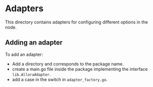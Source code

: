 # Adapters

This directory contains adapters for configuring different options in the node.

## Adding an adapter

To add an adapter: 
* Add a directory and corresponds to the package name.
* create a main.go file inside the package implementing the interface `lib.AlloraAdapter`.
* add a case in the switch in `adapter_factory.go`.
